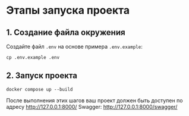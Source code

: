 # Этапы запуска проекта

## 1. Создание файла окружения

Создайте файл `.env` на основе примера `.env.example`:

```
cp .env.example .env
```

## 2. Запуск проекта

```
docker compose up --build
```

После выполнения этих шагов ваш проект должен быть доступен по адресу http://127.0.0.1:8000/
Swagger: http://127.0.0.1:8000/swagger/
